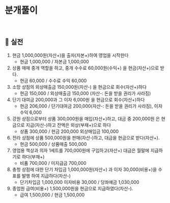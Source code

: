 # 분개풀이

<br>

##  💊 실전

1. 현금 1,000,000원(자산+)을 출자(자본+)하여 영업을 시작한다
   * 현금 1,000,000 / 자본금 1,000,000
2. 상품 매매 중개 역할을 하고, 중개 수수료 60,000원(수익+) 을 현금(자산+)으로 받다.
   * 현금 60,000 / 수수료 수익 60,000
3. 소망 상점의 외상매출금 150,000원(자산-) 을 현금으로 회수(자산+)하다
   * 현금 150,000 / 외상매출금 150,000 (자산-: 돈을 받을 권리가 사라짐)
4. 단기 대여금 200,000과 그 이자 6,000원 을 현금으로 회수(자산+)하다
   * 현금 206,000 / 단기대여금 200,000(자산-: 돈을 받을 권리가 사라짐), 이자수익 6,000 
5. 강원 상점으로부터 상품 300,000원을 매입(자산+)하고, 대금 중 200,000원 은 현금으로 지급(자산-)하고 잔액은 외상(부채+)으로 하다
   * 상품 300,000 / 현금 200,000 외상매입금 100,000
6. 전라 상점에 상품 500,000원을 판매(자산-)하고, 대금을 현금으로 받다(자산+).
   * 현금 500,000 / 상품매출 500,000
7. 영업용 책상과 의자 1세트를 700,000원에 구입하고(자산+) 대금은 월말에 지급하기로 하다(부채+)
   * 비품 700,000 / 미지급금 700,000
8. 충청 상점에 대한 단기 차입금 1,000,000원(자산+) 과 이자 30,000(비용+)을 수표를 발행 하여 지급하다(자산-)
   * 단기차입금 1,000,000 이자비용 30,000 / 당좌예금 1,030,000
9. 종업원 급여(비용+) 1,500,000원을 현금으로 지급하였다(자산-).
   * 급여 1,500,000 / 현금 1,500,000